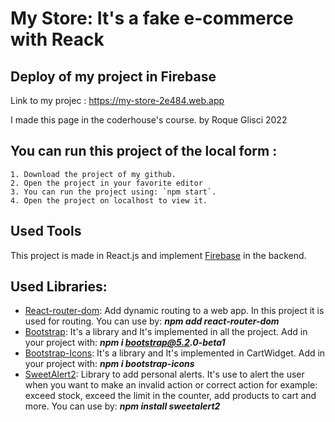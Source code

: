 # My Store: It's a fake e-commerce with Reack

## Deploy of my project in Firebase

Link to my projec : https://my-store-2e484.web.app

I made this page in the coderhouse's course. by Roque Glisci 2022

## You can run this project of the local form :

    1. Download the project of my github.
    2. Open the project in your favorite editor
    3. You can run the project using: `npm start`.
    4. Open the project on localhost to view it.

## Used Tools

This project is made in React.js and implement [Firebase](https://firebase.google.com/) in the backend.

## Used Libraries:

- [React-router-dom](https://v5.reactrouter.com/web/guides/quick-start): Add dynamic routing to a web app. In this project it is used for routing. You can use by: **_npm add react-router-dom_**
- [Bootstrap](https://getbootstrap.com/): It's a library and It's implemented in all the project. Add in your project with: **_npm i bootstrap@5.2.0-beta1_**
- [Bootstrap-Icons](https://icons.getbootstrap.com/): It's a library and It's implemented in CartWidget. Add in your project with: **_npm i bootstrap-icons_**
- [SweetAlert2](https://sweetalert2.github.io/): Library to add personal alerts. It's use to alert the user when you want to make an invalid action or correct action for example: exceed stock, exceed the limit in the counter, add products to cart and more. You can use by: **_npm install sweetalert2_**

